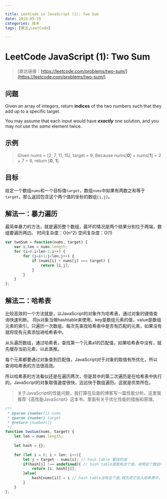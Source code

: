 ```yaml
---

title: LeetCode in JavaScript (1): Two Sum
date: 2019-05-19
categories: 技术
tags: [算法,LeetCode]

---
```



# LeetCode JavaScript (1): Two Sum

> [直达链接：https://leetcode.com/problems/two-sum/](https://leetcode.com/problems/two-sum/)

## 问题
Given an array of integers, return  **indices**  of the two numbers such that they add up to a specific target.

You may assume that each input would have  **_exactly_**  one solution, and you may not use the  _same_  element twice.

## 示例

> Given nums = [2, 7, 11, 15], target = 9,
> Because nums[**0**] + nums[**1**] = 2 + 7 = 9,
> return [**0**, **1**].


## 目标
给定一个数组`nums`和一个目标值`target`，数组`nums`中如果有两数之和等于`target`，那么返回包含这个两个值的坐标的数组`[i,j]`。

## 解法一：暴力遍历

最简单暴力的方法，就是遍历整个数组，最坏的情况是两个结果分别位于两端，数组要遍历两边。
时间复杂度：O(n^2)
空间复杂度：O(1)

```js
var twoSum = function(nums, target) {
    var i,len = nums.length;
    for (i=0;i<len-1;i++) {
        for (j=i+1;j<len;j++) {
            if (nums[i] + nums[j] === target) {
                return [i,j];
            }
        }
    }
};
```

## 解法二：哈希表

比较高效的一个方法就是，以JavaScript的对象作为哈希表，通过对象的键值查询快速判断。
将js对象当做hashtable来使用，key是数组元素的值，value是数组元素的索引，只遍历一次数组，每次先查找哈希表中是否有匹配的元素，如果没有就将现有元素添加进哈希表中。

从头遍历数组，通过哈希表，查找第一个元素a1的匹配值，如果哈希表中没有，就先缓存当前元素，以此类推。

每个元素都要通过对象查到匹配值，JavaScript对于对象的取值有所优化，所以查询哈希表的方法很高效。

所以哈希表的方法看似还是在遍历两次，但是其中的第二次遍历是在哈希表中执行的。JavaScript的对象取值速度很快，远远快于数组遍历。这就是优势所在。

> 关于JavaScript的性能问题，我打算在后面的博客写一篇性能分析。这里我推荐《高性能JavaScript》这本书，里面有关于优化性能的措施和原理。

```js
/**
 * @param {number[]} nums
 * @param {number} target
 * @return {number[]}
 */
function twoSum(nums, target) {
    let len = nums.length;
    
    let hash = {};
    
    for (let i = 0; i < len; i++){
        let j = target - nums[i]; // hash table 要找的值
        if(hash[j] !== undefined){ // hash table里面有这个值，说明这个数组中存在匹配nums[i]的另一个数nums[j]
            return [i, hash[j]];
        }else{
            hash[nums[i]] = i // hash table没有这个值,就先把它加入哈希表中，缓存。
        }
    }
};
```
<!--stackedit_data:
eyJoaXN0b3J5IjpbMTMyNTczODkzMSw2MzYxODE0MDgsLTY2MT
kxNDg2OCwxOTM4NTkxNDM0XX0=
-->